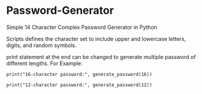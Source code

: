 # Password-Generator
Simple 14 Character Complex Password Generator in Python

Scripts defines the character set to include upper and lowercase letters, digits, and random symbols. 

print statement at the end can be changed to generate multiple password of different lengths.
For Example:

```print("16-character password:", generate_password(16))```

```print("12-character password:", generate_password(12))```
